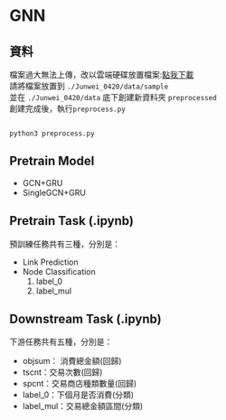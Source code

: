 # GNN


## 資料
檔案過大無法上傳，改以雲端硬碟放置檔案:[點我下載](https://drive.google.com/drive/folders/1RuglR5poPy7zi3AkXP-66fwLSBJOOnOt?usp=sharing)\
請將檔案放置到 `./Junwei_0420/data/sample`\
並在 `./Junwei_0420/data` 底下創建新資料夾 `preprocessed`\
創建完成後，執行`preprocess.py`
```shell

python3 preprocess.py

```

## Pretrain Model
- GCN+GRU
- SingleGCN+GRU


## Pretrain Task (.ipynb)
預訓練任務共有三種，分別是：
- Link Prediction
- Node Classification
    1. label_0
    2. label_mul

## Downstream Task (.ipynb)
下游任務共有五種，分別是：
-  objsum： 消費總金額(回歸)
-  tscnt：交易次數(回歸)
-  spcnt：交易商店種類數量(回歸)
-  label_0：下個月是否消費(分類)
-  label_mul：交易總金額區間(分類)


